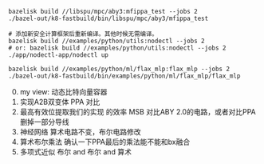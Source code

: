 ```shell
bazelisk build //libspu/mpc/aby3:mfippa_test --jobs 2
./bazel-out/k8-fastbuild/bin/libspu/mpc/aby3/mfippa_test

# 添加新安全计算框架后重新编译。其他时候无需编译。
bazelisk build //examples/python/utils:nodectl --jobs 2
# or: bazelisk build //examples/python/utils:nodectl --jobs 2
./app/nodectl-app/nodectl up

bazelisk build //examples/python/ml/flax_mlp:flax_mlp --jobs 2
./bazel-out/k8-fastbuild/bin/examples/python/ml/flax_mlp/flax_mlp
```

0. my view: 动态比特向量容器
1. 实现A2B双变体                              PPA 对比
2. 最高有效位提取我们的实现 的效率              MSB 对比ABY 2.0的电路，或者对比PPA 删掉一部分导线
3. 神经网络 算术电路不变，布尔电路修改          
4. 算术布尔乘法                               确认一下PPA最后的乘法能不能和bx融合
5. 多项式近似                                 布尔 and 布尔 and 算术
